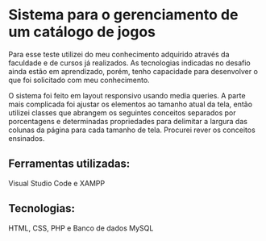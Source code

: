 # Sistema para o gerenciamento de um catálogo de jogos

Para esse teste utilizei do meu conhecimento adquirido através da faculdade e de cursos já realizados. 
As tecnologias indicadas no desafio ainda estão em aprendizado, porém, tenho capacidade para desenvolver 
o que foi solicitado com meu conhecimento. 

O sistema foi feito em layout responsivo usando media queries. A parte mais complicada foi ajustar os elementos ao tamanho atual da tela, então utilizei classes que abrangem os seguintes conceitos separados por porcentagens e determinadas propriedades para delimitar a largura das colunas da página para cada tamanho de tela. Procurei rever os conceitos ensinados. 

## Ferramentas utilizadas:
Visual Studio Code e XAMPP

## Tecnologias:
HTML, CSS, PHP e Banco de dados MySQL
